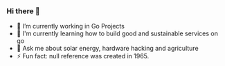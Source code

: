 ### Hi there 👋
- 🔭 I’m currently working in Go Projects
- 🌱 I'm currently learning how to build good and sustainable services on go
- 💬 Ask me about solar energy, hardware hacking and agriculture
- ⚡ Fun fact: null reference was created in 1965.
<!--
**CristopherVidalMachado/CristopherVidalMachado** is a ✨ _special_ ✨ repository because its `README.md` (this file) appears on your GitHub profile.

Here are some ideas to get you started:


- 🌱 I’m currently learning ...
- 👯 I’m looking to collaborate on ...
- 🤔 I’m looking for help with ...
- 💬 Ask me about ...
- 📫 How to reach me: ...
- 😄 Pronouns: ...
- ⚡ Fun fact: ...
-->

